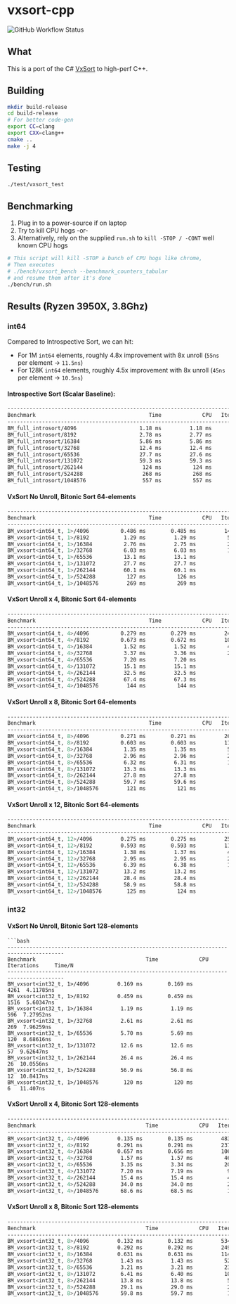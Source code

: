 # vxsort-cpp

![GitHub Workflow Status](https://img.shields.io/github/workflow/status/damageboy/vxsort-cpp/Build%20and%20Test?style=plastic)

## What

This is a port of the C# [VxSort](https://github.com/damageboy/VxSort/) to high-perf C++.

## Building

```bash
mkdir build-release
cd build-release
# For better code-gen
export CC=clang
export CXX=clang++
cmake ..
make -j 4
```

## Testing

```bash
./test/vxsort_test
```

## Benchmarking

1. Plug in to a power-source if on laptop
2. Try to kill CPU hogs
 -or-
3. Alternatively, rely on the supplied `run.sh` to `kill -STOP / -CONT` well known CPU hogs

```bash
# This script will kill -STOP a bunch of CPU hogs like chrome,
# Then executes
# ./bench/vxsort_bench --benchmark_counters_tabular
# and resume them after it's done
./bench/run.sh
```

## Results (Ryzen 3950X, 3.8Ghz)

### int64

Compared to Introspective Sort, we can hit:
* For 1M `int64` elements, roughly 4.8x improvement with 8x unroll (`55ns` per element -> `11.5ns`)
* For 128K `int64` elements, roughly 4.5x improvement with 8x unroll (`45ns` per element -> `10.5ns`)

#### Introspective Sort (Scalar Baseline):

```bash
-----------------------------------------------------------------------------------------
Benchmark                                    Time             CPU   Iterations     Time/N
-----------------------------------------------------------------------------------------
BM_full_introsort/4096                    1.18 ms         1.18 ms          586  28.8719ns
BM_full_introsort/8192                    2.78 ms         2.77 ms          262  33.8639ns
BM_full_introsort/16384                   5.86 ms         5.86 ms          120  35.7374ns
BM_full_introsort/32768                   12.4 ms         12.4 ms           54   37.948ns
BM_full_introsort/65536                   27.7 ms         27.6 ms           25  42.1669ns
BM_full_introsort/131072                  59.3 ms         59.3 ms           12  45.2203ns
BM_full_introsort/262144                   124 ms          124 ms            6   47.261ns
BM_full_introsort/524288                   268 ms          268 ms            3  51.0427ns
BM_full_introsort/1048576                  557 ms          557 ms            1  53.0751ns
```

#### VxSort No Unroll, Bitonic Sort 64-elements

```bash
-----------------------------------------------------------------------------------------
Benchmark                                    Time             CPU   Iterations     Time/N
-----------------------------------------------------------------------------------------
BM_vxsort<int64_t, 1>/4096          0.486 ms        0.485 ms         1457  11.8505ns
BM_vxsort<int64_t, 1>/8192           1.29 ms         1.29 ms          561  15.7416ns
BM_vxsort<int64_t, 1>/16384          2.76 ms         2.75 ms          253  16.8082ns
BM_vxsort<int64_t, 1>/32768          6.03 ms         6.03 ms          116  18.3878ns
BM_vxsort<int64_t, 1>/65536          13.1 ms         13.1 ms           53   19.927ns
BM_vxsort<int64_t, 1>/131072         27.7 ms         27.7 ms           25  21.1131ns
BM_vxsort<int64_t, 1>/262144         60.1 ms         60.1 ms           12  22.9112ns
BM_vxsort<int64_t, 1>/524288          127 ms          126 ms            5  24.1048ns
BM_vxsort<int64_t, 1>/1048576         269 ms          269 ms            3  25.6178ns
```

#### VxSort Unroll x 4, Bitonic Sort 64-elements

```bash
-----------------------------------------------------------------------------------------
Benchmark                                    Time             CPU   Iterations     Time/N
-----------------------------------------------------------------------------------------
BM_vxsort<int64_t, 4>/4096          0.279 ms        0.279 ms         2462  6.79957ns
BM_vxsort<int64_t, 4>/8192          0.673 ms        0.672 ms         1000  8.20411ns
BM_vxsort<int64_t, 4>/16384          1.52 ms         1.52 ms          455  9.25887ns
BM_vxsort<int64_t, 4>/32768          3.37 ms         3.36 ms          210  10.2602ns
BM_vxsort<int64_t, 4>/65536          7.20 ms         7.20 ms           96   10.982ns
BM_vxsort<int64_t, 4>/131072         15.1 ms         15.1 ms           46  11.4838ns
BM_vxsort<int64_t, 4>/262144         32.5 ms         32.5 ms           21  12.3887ns
BM_vxsort<int64_t, 4>/524288         67.4 ms         67.3 ms           10  12.8354ns
BM_vxsort<int64_t, 4>/1048576         144 ms          144 ms            5   13.689ns
```

#### VxSort Unroll x 8, Bitonic Sort 64-elements

```bash
-----------------------------------------------------------------------------------------
Benchmark                                    Time             CPU   Iterations     Time/N
-----------------------------------------------------------------------------------------
BM_vxsort<int64_t, 8>/4096          0.271 ms        0.271 ms         2601  6.61364ns
BM_vxsort<int64_t, 8>/8192          0.603 ms        0.603 ms         1190  7.35612ns
BM_vxsort<int64_t, 8>/16384          1.35 ms         1.35 ms          517  8.23185ns
BM_vxsort<int64_t, 8>/32768          2.96 ms         2.96 ms          232  9.02835ns
BM_vxsort<int64_t, 8>/65536          6.32 ms         6.31 ms          111    9.634ns
BM_vxsort<int64_t, 8>/131072         13.3 ms         13.3 ms           52  10.1321ns
BM_vxsort<int64_t, 8>/262144         27.8 ms         27.8 ms           25    10.61ns
BM_vxsort<int64_t, 8>/524288         59.7 ms         59.6 ms           12  11.3669ns
BM_vxsort<int64_t, 8>/1048576         121 ms          121 ms            6  11.5373ns
```

#### VxSort Unroll x 12, Bitonic Sort 64-elements

```bash
-----------------------------------------------------------------------------------------
Benchmark                                    Time             CPU   Iterations     Time/N
-----------------------------------------------------------------------------------------
BM_vxsort<int64_t, 12>/4096         0.275 ms        0.275 ms         2504  6.70556ns
BM_vxsort<int64_t, 12>/8192         0.593 ms        0.593 ms         1140  7.23399ns
BM_vxsort<int64_t, 12>/16384         1.38 ms         1.37 ms          496  8.38849ns
BM_vxsort<int64_t, 12>/32768         2.95 ms         2.95 ms          235   8.9886ns
BM_vxsort<int64_t, 12>/65536         6.39 ms         6.38 ms          111  9.73922ns
BM_vxsort<int64_t, 12>/131072        13.2 ms         13.2 ms           53  10.0404ns
BM_vxsort<int64_t, 12>/262144        28.4 ms         28.4 ms           25   10.833ns
BM_vxsort<int64_t, 12>/524288        58.9 ms         58.8 ms           12  11.2206ns
BM_vxsort<int64_t, 12>/1048576        125 ms          124 ms            6  11.8665ns
```

### int32 

#### VxSort No Unroll, Bitonic Sort 128-elements

```
```bash
----------------------------------------------------------------------------------------
Benchmark                                   Time             CPU   Iterations     Time/N
----------------------------------------------------------------------------------------
BM_vxsort<int32_t, 1>/4096         0.169 ms        0.169 ms         4261  4.11785ns
BM_vxsort<int32_t, 1>/8192         0.459 ms        0.459 ms         1516  5.60347ns
BM_vxsort<int32_t, 1>/16384         1.19 ms         1.19 ms          596  7.27952ns
BM_vxsort<int32_t, 1>/32768         2.61 ms         2.61 ms          269  7.96259ns
BM_vxsort<int32_t, 1>/65536         5.70 ms         5.69 ms          120  8.68616ns
BM_vxsort<int32_t, 1>/131072        12.6 ms         12.6 ms           57  9.62647ns
BM_vxsort<int32_t, 1>/262144        26.4 ms         26.4 ms           26  10.0556ns
BM_vxsort<int32_t, 1>/524288        56.9 ms         56.8 ms           12  10.8417ns
BM_vxsort<int32_t, 1>/1048576        120 ms          120 ms            6   11.407ns
```

#### VxSort Unroll x 4, Bitonic Sort 128-elements

```bash
----------------------------------------------------------------------------------------
Benchmark                                   Time             CPU   Iterations     Time/N
----------------------------------------------------------------------------------------
BM_vxsort<int32_t, 4>/4096         0.135 ms        0.135 ms         4836  3.29119ns
BM_vxsort<int32_t, 4>/8192         0.291 ms        0.291 ms         2372  3.55463ns
BM_vxsort<int32_t, 4>/16384        0.657 ms        0.656 ms         1061  4.00521ns
BM_vxsort<int32_t, 4>/32768         1.57 ms         1.57 ms          462  4.79389ns
BM_vxsort<int32_t, 4>/65536         3.35 ms         3.34 ms          205  5.10211ns
BM_vxsort<int32_t, 4>/131072        7.20 ms         7.19 ms           98  5.48511ns
BM_vxsort<int32_t, 4>/262144        15.4 ms         15.4 ms           45  5.87159ns
BM_vxsort<int32_t, 4>/524288        34.0 ms         34.0 ms           22  6.48067ns
BM_vxsort<int32_t, 4>/1048576       68.6 ms         68.5 ms           10  6.53424ns
```

#### VxSort Unroll x 8, Bitonic Sort 128-elements

```bash
----------------------------------------------------------------------------------------
Benchmark                                   Time             CPU   Iterations     Time/N
----------------------------------------------------------------------------------------
BM_vxsort<int32_t, 8>/4096         0.132 ms        0.132 ms         5341  3.21375ns
BM_vxsort<int32_t, 8>/8192         0.292 ms        0.292 ms         2495  3.56416ns
BM_vxsort<int32_t, 8>/16384        0.631 ms        0.631 ms         1145  3.84954ns
BM_vxsort<int32_t, 8>/32768         1.43 ms         1.43 ms          524  4.35009ns
BM_vxsort<int32_t, 8>/65536         3.21 ms         3.21 ms          232  4.89271ns
BM_vxsort<int32_t, 8>/131072        6.41 ms         6.40 ms          108  4.88355ns
BM_vxsort<int32_t, 8>/262144        13.8 ms         13.8 ms           51  5.26214ns
BM_vxsort<int32_t, 8>/524288        29.1 ms         29.0 ms           24  5.53438ns
BM_vxsort<int32_t, 8>/1048576       59.8 ms         59.7 ms           11  5.69466ns
```
